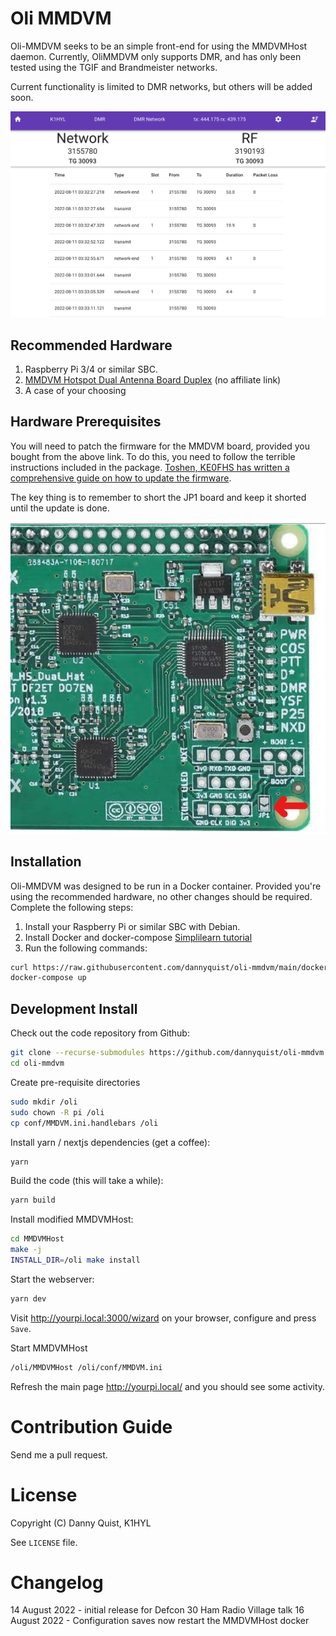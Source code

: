# Oli MMDVM

Oli-MMDVM seeks to be an simple front-end for using the MMDVMHost daemon. Currently, OliMMDVM 
only supports DMR, and has only been tested using the TGIF and Brandmeister networks.

Current functionality is limited to DMR networks, but others will be added soon.

![img.png](assets/olimmdvm-screenshot.png)

## Recommended Hardware

1. Raspberry Pi 3/4 or similar SBC.
2. [MMDVM Hotspot Dual Antenna Board Duplex](https://www.amazon.com/gp/product/B07XBZYHFC) (no affiliate link)
3. A case of your choosing

## Hardware Prerequisites

You will need to patch the firmware for the MMDVM board, provided you bought from the above link.
To do this, you need to follow the terrible instructions included in the package. [Toshen, KE0FHS has 
written a comprehensive guide on how to update the firmware](https://amateurradionotes.com/firmware.htm).

The key thing is to remember to short the JP1 board and keep it shorted until the update is done.

![img.png](assets/mmdvm-jp1-callout.png)

## Installation

Oli-MMDVM was designed to be run in a Docker container. Provided you're using the recommended hardware,
no other changes should be required. Complete the following steps:

1. Install your Raspberry Pi or similar SBC with Debian.
2. Install Docker and docker-compose [Simplilearn tutorial](https://www.simplilearn.com/tutorials/docker-tutorial/raspberry-pi-docker) 
3. Run the following commands:
```bash
curl https://raw.githubusercontent.com/dannyquist/oli-mmdvm/main/docker-compose.yml -o docker-compose.yml
docker-compose up
```

## Development Install

Check out the code repository from Github:

```bash
git clone --recurse-submodules https://github.com/dannyquist/oli-mmdvm.git
cd oli-mmdvm
```

Create pre-requisite directories

```bash
sudo mkdir /oli
sudo chown -R pi /oli
cp conf/MMDVM.ini.handlebars /oli
```

Install yarn / nextjs dependencies (get a coffee):

```bash
yarn
```

Build the code (this will take a while):

```bash
yarn build
```

Install modified MMDVMHost:

```bash
cd MMDVMHost
make -j
INSTALL_DIR=/oli make install
```

Start the webserver:

```bash
yarn dev
```

Visit http://yourpi.local:3000/wizard on your browser, configure and 
press `Save`.

Start MMDVMHost

```bash
/oli/MMDVMHost /oli/conf/MMDVM.ini
```

Refresh the main page http://yourpi.local/ and you should see some activity.

# Contribution Guide

Send me a pull request.

# License
Copyright (C) Danny Quist, K1HYL

See `LICENSE` file.

# Changelog

14 August 2022 - initial release for Defcon 30 Ham Radio Village talk
16 August 2022 - Configuration saves now restart the MMDVMHost docker 